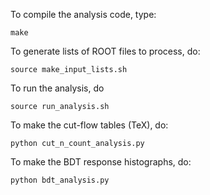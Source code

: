 To compile the analysis code, type:

`make`

To generate lists of ROOT files to process, do:

`source make_input_lists.sh`

To run the analysis, do

`source run_analysis.sh`

To make the cut-flow tables (TeX), do:

`python cut_n_count_analysis.py`

To make the BDT response histographs, do:

`python bdt_analysis.py`
